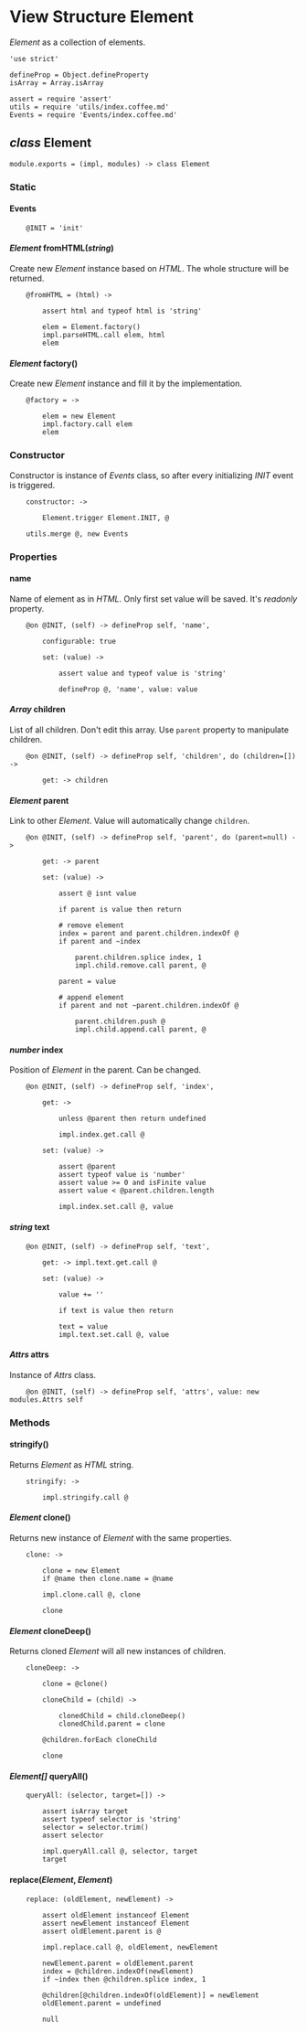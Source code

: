View Structure Element
=======================

*Element* as a collection of elements.

	'use strict'

	defineProp = Object.defineProperty
	isArray = Array.isArray

	assert = require 'assert'
	utils = require 'utils/index.coffee.md'
	Events = require 'Events/index.coffee.md'

*class* Element
----------------

	module.exports = (impl, modules) -> class Element

### Static

#### Events

		@INIT = 'init'

#### *Element* fromHTML(*string*)

Create new *Element* instance based on *HTML*.
The whole structure will be returned.

		@fromHTML = (html) ->

			assert html and typeof html is 'string'

			elem = Element.factory()
			impl.parseHTML.call elem, html
			elem

#### *Element* factory()

Create new *Element* instance and fill it by the implementation.

		@factory = ->

			elem = new Element
			impl.factory.call elem
			elem

### Constructor

Constructor is instance of *Events* class, so after every initializing
*INIT* event is triggered.

		constructor: ->

			Element.trigger Element.INIT, @

		utils.merge @, new Events

### Properties

#### name

Name of element as in *HTML*.
Only first set value will be saved.
It's *readonly* property.

		@on @INIT, (self) -> defineProp self, 'name',

			configurable: true

			set: (value) ->

				assert value and typeof value is 'string'

				defineProp @, 'name', value: value

#### *Array* children

List of all children. Don't edit this array.
Use `parent` property to manipulate children.

		@on @INIT, (self) -> defineProp self, 'children', do (children=[]) ->

			get: -> children

#### *Element* parent

Link to other *Element*.
Value will automatically change `children`.

		@on @INIT, (self) -> defineProp self, 'parent', do (parent=null) ->

			get: -> parent

			set: (value) ->

				assert @ isnt value

				if parent is value then return

				# remove element
				index = parent and parent.children.indexOf @
				if parent and ~index

					parent.children.splice index, 1
					impl.child.remove.call parent, @

				parent = value

				# append element
				if parent and not ~parent.children.indexOf @

					parent.children.push @
					impl.child.append.call parent, @	

#### *number* index

Position of *Element* in the parent.
Can be changed.

		@on @INIT, (self) -> defineProp self, 'index',

			get: ->

				unless @parent then return undefined

				impl.index.get.call @

			set: (value) ->

				assert @parent
				assert typeof value is 'number'
				assert value >= 0 and isFinite value
				assert value < @parent.children.length

				impl.index.set.call @, value

#### *string* text

		@on @INIT, (self) -> defineProp self, 'text',

			get: -> impl.text.get.call @

			set: (value) ->

				value += ''

				if text is value then return

				text = value
				impl.text.set.call @, value

#### *Attrs* attrs

Instance of *Attrs* class.

		@on @INIT, (self) -> defineProp self, 'attrs', value: new modules.Attrs self

### Methods

#### stringify()

Returns *Element* as *HTML* string.

		stringify: ->

			impl.stringify.call @

#### *Element* clone()

Returns new instance of *Element* with the same properties.

		clone: ->

			clone = new Element
			if @name then clone.name = @name

			impl.clone.call @, clone

			clone

#### *Element* cloneDeep()

Returns cloned *Element* will all new instances of children.

		cloneDeep: ->

			clone = @clone()

			cloneChild = (child) ->

				clonedChild = child.cloneDeep()
				clonedChild.parent = clone

			@children.forEach cloneChild

			clone

#### *Element[]* queryAll()

		queryAll: (selector, target=[]) ->

			assert isArray target
			assert typeof selector is 'string'
			selector = selector.trim()
			assert selector

			impl.queryAll.call @, selector, target
			target

#### replace(*Element*, *Element*)

		replace: (oldElement, newElement) ->

			assert oldElement instanceof Element
			assert newElement instanceof Element
			assert oldElement.parent is @

			impl.replace.call @, oldElement, newElement

			newElement.parent = oldElement.parent
			index = @children.indexOf(newElement)
			if ~index then @children.splice index, 1

			@children[@children.indexOf(oldElement)] = newElement
			oldElement.parent = undefined

			null